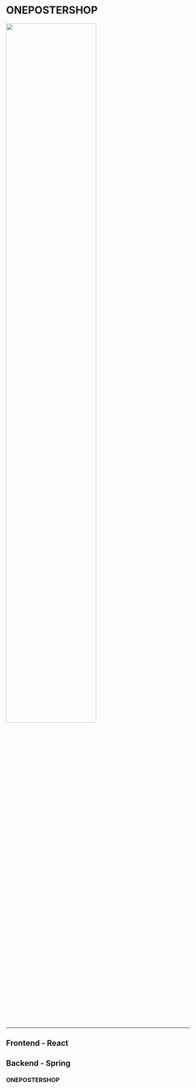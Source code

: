 # ONEPOSTERSHOP
<img src = "https://user-images.githubusercontent.com/101933437/202091942-a841305f-0229-45fb-b189-1ac66b6ef851.jpeg" width="70%" height="70%">

---
## Frontend - React
## Backend - Spring
### ONEPOSTERSHOP
